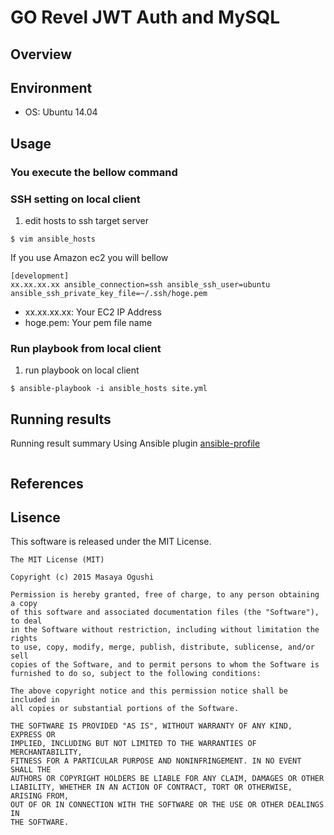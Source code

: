 GO Revel JWT Auth and MySQL
====

## Overview


## Environment

* OS: Ubuntu 14.04

## Usage

### You execute the bellow command


### SSH setting on local client

1. edit hosts to ssh target server
```
$ vim ansible_hosts
```

If you use Amazon ec2 you will bellow
```text:ansible_hosts
[development]
xx.xx.xx.xx ansible_connection=ssh ansible_ssh_user=ubuntu ansible_ssh_private_key_file=~/.ssh/hoge.pem
```

* xx.xx.xx.xx: Your EC2 IP Address
* hoge.pem: Your pem file name

### Run playbook from local client

1. run playbook on local client

```
$ ansible-playbook -i ansible_hosts site.yml
```

## Running results

Running result summary
Using Ansible plugin [ansible-profile](https://github.com/jlafon/ansible-profile)

```

```

## References


## Lisence
This software is released under the MIT License.

```
The MIT License (MIT)

Copyright (c) 2015 Masaya Ogushi

Permission is hereby granted, free of charge, to any person obtaining a copy
of this software and associated documentation files (the "Software"), to deal
in the Software without restriction, including without limitation the rights
to use, copy, modify, merge, publish, distribute, sublicense, and/or sell
copies of the Software, and to permit persons to whom the Software is
furnished to do so, subject to the following conditions:

The above copyright notice and this permission notice shall be included in
all copies or substantial portions of the Software.

THE SOFTWARE IS PROVIDED "AS IS", WITHOUT WARRANTY OF ANY KIND, EXPRESS OR
IMPLIED, INCLUDING BUT NOT LIMITED TO THE WARRANTIES OF MERCHANTABILITY,
FITNESS FOR A PARTICULAR PURPOSE AND NONINFRINGEMENT. IN NO EVENT SHALL THE
AUTHORS OR COPYRIGHT HOLDERS BE LIABLE FOR ANY CLAIM, DAMAGES OR OTHER
LIABILITY, WHETHER IN AN ACTION OF CONTRACT, TORT OR OTHERWISE, ARISING FROM,
OUT OF OR IN CONNECTION WITH THE SOFTWARE OR THE USE OR OTHER DEALINGS IN
THE SOFTWARE.
```
